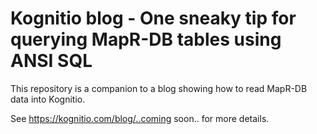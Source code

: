 # Kognitio blog - One sneaky tip for querying MapR-DB tables using ANSI SQL
  
This repository is a companion to a blog showing how to read MapR-DB data into Kognitio.

See https://kognitio.com/blog/..coming soon.. for more details.

